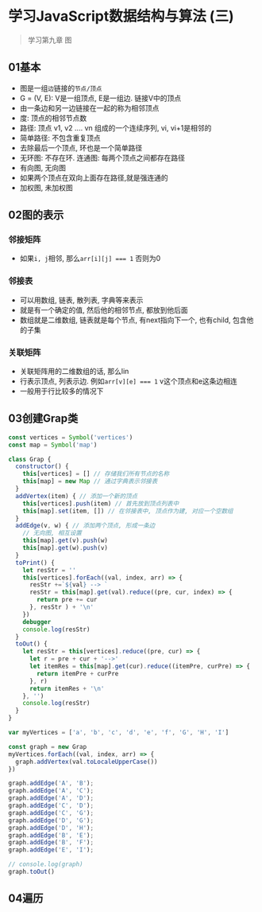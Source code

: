 # 学习JavaScript数据结构与算法 (三)

> 学习第九章 图

## 01基本

* 图是一组`边`链接的`节点/顶点`
* G = (V, E): V是一组顶点, E是一组边. 链接V中的顶点
* 由一条边和另一边链接在一起的称为相邻顶点
* 度: 顶点的相邻节点数
* 路径: 顶点 v1, v2 .... vn 组成的一个连续序列, vi, vi+1是相邻的
* 简单路径: 不包含重复顶点
* 去除最后一个顶点, 环也是一个简单路径
* 无环图: 不存在环. 连通图: 每两个顶点之间都存在路径
* 有向图, 无向图
* 如果两个顶点在双向上面存在路径,就是强连通的
* 加权图, 未加权图

## 02图的表示

### 邻接矩阵

* 如果`i, j`相邻, 那么`arr[i][j] === 1` 否则为0

### 邻接表

* 可以用数组, 链表, 散列表, 字典等来表示
* 就是有一个确定的值, 然后他的相邻节点, 都放到他后面
* 数组就是二维数组, 链表就是每个节点, 有next指向下一个, 也有child, 包含他的子集

### 关联矩阵

* 关联矩阵用的二维数组的话, 那么lin
* 行表示顶点, 列表示边. 例如`arr[v][e] === 1` v这个顶点和e这条边相连
* 一般用于行比较多的情况下

## 03创建Grap类

```js
const vertices = Symbol('vertices')
const map = Symbol('map')

class Grap {
  constructor() {
    this[vertices] = [] // 存储我们所有节点的名称
    this[map] = new Map // 通过字典表示邻接表
  }
  addVertex(item) { // 添加一个新的顶点
    this[vertices].push(item) // 首先放到顶点列表中
    this[map].set(item, []) // 在邻接表中, 顶点作为建, 对应一个空数组
  }
  addEdge(v, w) { // 添加两个顶点, 形成一条边
    // 无向图, 相互设置
    this[map].get(v).push(w)
    this[map].get(w).push(v)
  }
  toPrint() {
    let resStr = ''
    this[vertices].forEach((val, index, arr) => {
      resStr +=`${val} --> `
      resStr = this[map].get(val).reduce((pre, cur, index) => {
        return pre += cur
      }, resStr ) + '\n'
    })
    debugger
    console.log(resStr)
  }
  toOut() {
    let resStr = this[vertices].reduce((pre, cur) => {
      let r = pre + cur + '-->'
      let itemRes = this[map].get(cur).reduce((itemPre, curPre) => {
        return itemPre + curPre
      }, r)
      return itemRes + '\n'
    }, '')
    console.log(resStr)
  }
}

var myVertices = ['a', 'b', 'c', 'd', 'e', 'f', 'G', 'H', 'I']

const graph = new Grap
myVertices.forEach((val, index, arr) => {
  graph.addVertex(val.toLocaleUpperCase())
})

graph.addEdge('A', 'B');
graph.addEdge('A', 'C');
graph.addEdge('A', 'D');
graph.addEdge('C', 'D');
graph.addEdge('C', 'G');
graph.addEdge('D', 'G');
graph.addEdge('D', 'H');
graph.addEdge('B', 'E');
graph.addEdge('B', 'F');
graph.addEdge('E', 'I');

// console.log(graph)
graph.toOut()
```

## 04遍历

### 